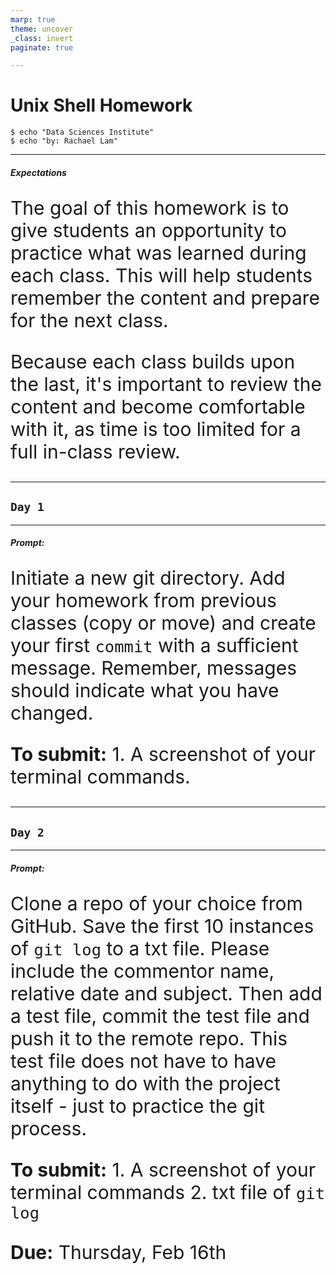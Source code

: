 ```yaml
---
marp: true
theme: uncover
_class: invert
paginate: true

---
```

<style>
    p {
        text-align: left;
        font-size: 30px
    }
    ul {
        margin: 0;
        font-size: 30px;
    }
    table {
        font-size: 30px;
    }
    ol {
        margin: 0;
        font-size: 30px;
    }
</style>


# **Unix Shell Homework**
```console
$ echo "Data Sciences Institute"
$ echo "by: Rachael Lam"
```

---
##### **Expectations**
The goal of this homework is to give students an opportunity to practice what was learned during each class. This will help students remember the content and prepare for the next class.

Because each class builds upon the last, it's important to review the content and become comfortable with it, as time is too limited for a full in-class review.


---
<!--_color: white -->
<!--_backgroundColor: #f4a534 -->
## `Day 1`

---
##### **Prompt:**
Initiate a new git directory. Add your homework from previous classes (copy or move) and create your first `commit` with a sufficient message. Remember, messages should indicate what you have changed.

**To submit:**
    1. A screenshot of your terminal commands.

---
<!--_color: white -->
<!--_backgroundColor: #f4a534 -->
## `Day 2`

---
##### **Prompt:**
Clone a repo of your choice from GitHub. Save the first 10 instances of `git log` to a txt file. Please include the commentor name, relative date and subject. Then add a test file, commit the test file and push it to the remote repo. This test file does not have to have anything to do with the project itself - just to practice the git process.

**To submit:**
    1. A screenshot of your terminal commands
    2. txt file of `git log`

**Due:** Thursday, Feb 16th